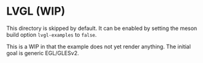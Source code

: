 # LVGL (WIP)

This directory is skipped by default.  It can be enabled by setting the meson build option `lvgl-examples` to `false`.

This is a WIP in that the example does not yet render anything.  The initial goal is generic EGL/GLESv2.
